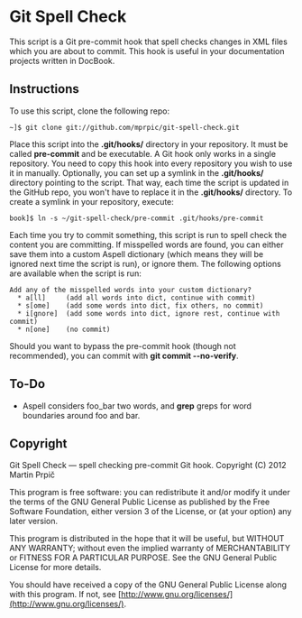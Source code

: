 Git Spell Check
===============

This script is a Git pre-commit hook that spell checks changes in XML files which you are about to commit. This hook is useful in your documentation projects written in DocBook.


Instructions
------------

To use this script, clone the following repo:

    ~]$ git clone git://github.com/mprpic/git-spell-check.git

Place this script into the **.git/hooks/** directory in your repository. It must be called **pre-commit** and be executable. A Git hook only works in a single repository. You need to copy this hook into every repository you wish to use it in manually. Optionally, you can set up a symlink in the **.git/hooks/** directory pointing to the script. That way, each time the script is updated in the GitHub repo, you won't have to replace it in the **.git/hooks/** directory. To create a symlink in your repository, execute:

    book]$ ln -s ~/git-spell-check/pre-commit .git/hooks/pre-commit

Each time you try to commit something, this script is run to spell check the content you are committing. If misspelled words are found, you can either save them into a custom Aspell dictionary (which means they will be ignored next time the script is run), or ignore them. The following options are available when the script is run:

    Add any of the misspelled words into your custom dictionary?
      * a[ll]     (add all words into dict, continue with commit)
      * s[ome]    (add some words into dict, fix others, no commit)
      * i[gnore]  (add some words into dict, ignore rest, continue with commit)
      * n[one]    (no commit)

Should you want to bypass the pre-commit hook (though not recommended), you can commit with **git commit --no-verify**.


To-Do
-----

* Aspell considers foo_bar two words, and **grep** greps for word boundaries around foo and bar.


Copyright
---------

Git Spell Check — spell checking pre-commit Git hook. Copyright (C) 2012 Martin Prpič

This program is free software: you can redistribute it and/or modify it under the terms of the GNU General Public License as published by the Free Software Foundation, either version 3 of the License, or (at your option) any later version.

This program is distributed in the hope that it will be useful, but WITHOUT ANY WARRANTY; without even the implied warranty of MERCHANTABILITY or FITNESS FOR A PARTICULAR PURPOSE. See the GNU General Public License for more details.

You should have received a copy of the GNU General Public License along with this program. If not, see [http://www.gnu.org/licenses/](http://www.gnu.org/licenses/).

